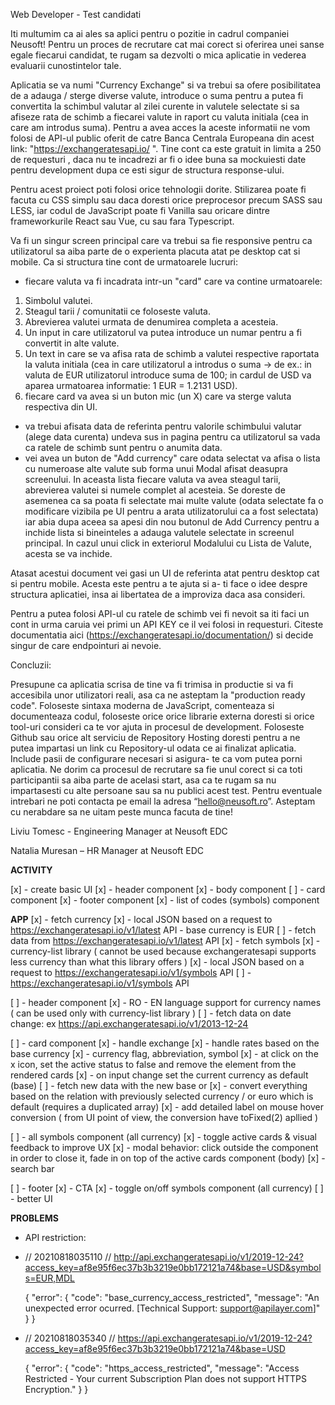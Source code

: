 
Web Developer - Test candidati

Iti multumim ca ai ales sa aplici pentru o pozitie in cadrul companiei Neusoft! 
Pentru un proces de recrutare cat mai corect si oferirea unei sanse egale fiecarui candidat, te rugam  sa dezvolti o mica aplicatie in vederea evaluarii cunostintelor tale.

Aplicatia se va numi "Currency Exchange" si va trebui sa ofere posibilitatea de a adauga / sterge diverse valute, introduce o suma pentru a putea fi convertita la schimbul valutar al zilei curente in valutele selectate si sa afiseze rata de schimb a fiecarei valute in raport cu valuta initiala (cea in care am introdus suma). Pentru a avea acces la aceste informatii ne vom folosi de API-ul public oferit de catre Banca Centrala Europeana din acest link: "https://exchangeratesapi.io/ ". Tine cont ca este gratuit in limita a 250 de requesturi ,  daca nu te incadrezi ar fi o idee buna sa mockuiesti date pentru development dupa ce esti sigur de structura response-ului.

Pentru acest proiect poti folosi orice tehnologii dorite. Stilizarea poate fi facuta cu CSS simplu sau daca doresti orice preprocesor precum SASS sau LESS, iar codul de JavaScript poate fi Vanilla sau oricare dintre frameworkurile React sau Vue, cu sau fara Typescript.

Va fi un singur screen principal care va trebui sa fie responsive pentru ca utilizatorul sa aiba parte de o
experienta placuta atat pe desktop cat si mobile. Ca si structura tine cont de urmatoarele lucruri:
- fiecare valuta va fi incadrata intr-un "card" care va contine urmatoarele:
1. Simbolul valutei.
2. Steagul tarii / comunitatii ce foloseste valuta.
3. Abrevierea valutei urmata de denumirea completa a acesteia.
4. Un input in care utilizatorul va putea introduce un numar pentru a fi convertit in alte valute.
5. Un text in care se va afisa rata de schimb a valutei respective raportata la valuta initiala (cea in care utilizatorul a introdus o suma -> de ex.: in valuta de EUR utilizatorul introduce suma de 100; in cardul de USD va aparea urmatoarea informatie: 1 EUR = 1.2131 USD).
6. fiecare card va avea si un buton mic (un X) care va sterge valuta respectiva din UI.
- va trebui afisata data de referinta pentru valorile schimbului valutar (alege data curenta) undeva sus in pagina pentru ca utilizatorul sa vada ca ratele de schimb sunt pentru o anumita data.
- vei avea un buton de "Add currency" care odata selectat va afisa o lista cu numeroase alte valute sub forma unui Modal afisat deasupra screenului. In aceasta lista fiecare valuta va avea steagul tarii, abrevierea valutei si numele complet al acesteia. Se doreste de asemenea ca sa poata fi selectate mai multe valute (odata selectate fa o modificare vizibila pe UI pentru a arata utilizatorului ca a fost selectata) iar abia dupa aceea sa apesi din nou butonul de Add Currency pentru a inchide lista si bineinteles a adauga valutele selectate in screenul principal. In cazul unui click in exteriorul Modalului cu Lista de Valute, acesta se va inchide.

Atasat acestui document vei gasi un UI de referinta atat pentru desktop cat si pentru mobile. Acesta este pentru a te ajuta si a- ti face o idee despre structura aplicatiei, insa ai libertatea de a improviza daca asa consideri.

Pentru a putea folosi API-ul cu ratele de schimb vei fi nevoit sa iti faci un cont in urma caruia vei primi un API KEY ce il vei folosi in requesturi. Citeste documentatia aici (https://exchangeratesapi.io/documentation/) si decide singur de care endpointuri ai nevoie.

Concluzii:

Presupune ca aplicatia scrisa de tine va fi trimisa in productie si va fi accesibila unor utilizatori reali, asa ca ne asteptam la "production ready code". Foloseste sintaxa moderna de JavaScript, comenteaza si documenteaza codul, foloseste orice orice librarie externa doresti si orice tool-uri consideri ca te vor ajuta in procesul de development.
Foloseste Github sau orice alt serviciu de Repository Hosting doresti pentru a ne putea impartasi un link cu Repository-ul odata ce ai finalizat aplicatia. Include pasii de configurare necesari si asigura- te ca vom putea porni aplicatia.
Ne dorim ca procesul de recrutare sa fie unul corect si ca toti participantii sa aiba parte de acelasi start, asa ca te rugam sa nu impartasesti cu  alte persoane sau sa nu publici acest test.
Pentru eventuale intrebari ne poti contacta pe email la adresa “hello@neusoft.ro”.
Asteptam cu nerabdare sa ne uitam peste munca facuta de tine!

Liviu Tomesc - Engineering Manager at Neusoft EDC

Natalia Muresan – HR Manager at Neusoft EDC


**ACTIVITY**

[x] - create basic UI
    [x] - header component
    [x] - body component
        [ ] - card component
    [x] - footer component
    [x] - list of codes (symbols) component


**APP**
[x] - fetch currency
    [x] - local JSON based on a request to https://exchangeratesapi.io/v1/latest API - base currency is EUR
    [ ] - fetch data from https://exchangeratesapi.io/v1/latest API
[x] - fetch symbols
    [x] - currency-list library ( cannot be used because exchangeratesapi supports less currency than what this library offers )
    [x] - local JSON based on a request to https://exchangeratesapi.io/v1/symbols API
    [ ] - https://exchangeratesapi.io/v1/symbols API

[ ] - header component
    [x] - RO - EN language support for currency names ( can be used only with currency-list library )
    [ ] - fetch data on date change: ex https://api.exchangeratesapi.io/v1/2013-12-24

[ ] - card component
    [x] - handle exchange
    [x] - handle rates based on the base currency
    [x] - currency flag, abbreviation, symbol
    [x] - at click on the x icon, set the active status to false and remove the element from the rendered cards
    [x] - on input change set the current currency as default (base)
        [ ] - fetch new data with the new base
        or
        [x] - convert everything based on the relation with previously selected currency / or euro which is default (requires a duplicated array)
    [x] - add detailed label on mouse hover conversion ( from UI point of view, the conversion have toFixed(2) apllied )

[ ] - all symbols component (all currency)
    [x] - toggle active cards & visual feedback to improve UX
    [x] - modal behavior: click outside the component in order to close it, fade in on top of the active cards component (body)
    [x] - search bar

[ ] - footer
    [x] - CTA
    [x] - toggle on/off symbols component (all currency)
    [ ] - better UI


**PROBLEMS**
 - API restriction:
 *  // 20210818035110
    // http://api.exchangeratesapi.io/v1/2019-12-24?access_key=af8e95f6ec37b3b3219e0bb172121a74&base=USD&symbols=EUR,MDL

    {
    "error": {
        "code": "base_currency_access_restricted",
        "message": "An unexpected error ocurred. [Technical Support: support@apilayer.com]"
    }
    }

 *  // 20210818035340
    // https://api.exchangeratesapi.io/v1/2019-12-24?access_key=af8e95f6ec37b3b3219e0bb172121a74&base=USD

    {
    "error": {
        "code": "https_access_restricted",
        "message": "Access Restricted - Your current Subscription Plan does not support HTTPS Encryption."
    }
    }